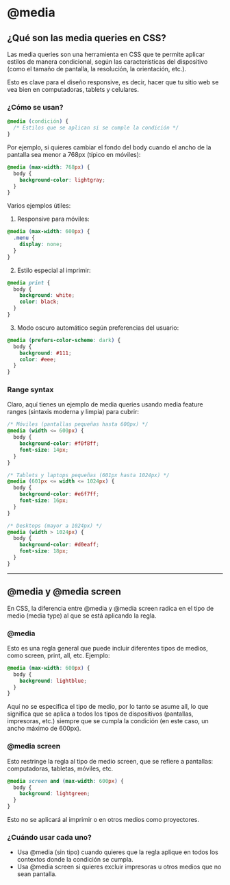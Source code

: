 # @media 

## ¿Qué son las media queries en CSS?

Las media queries son una herramienta en CSS que te permite aplicar estilos de manera condicional, según las características del dispositivo (como el tamaño de pantalla, la resolución, la orientación, etc.).

Esto es clave para el diseño responsive, es decir, hacer que tu sitio web se vea bien en computadoras, tablets y celulares.

### ¿Cómo se usan?

```css
@media (condición) {
  /* Estilos que se aplican si se cumple la condición */
}
```

Por ejemplo, si quieres cambiar el fondo del body cuando el ancho de la pantalla sea menor a 768px (típico en móviles):

```css
@media (max-width: 768px) {
  body {
    background-color: lightgray;
  }
}
```

Varios ejemplos útiles:

1. Responsive para móviles:

```css
@media (max-width: 600px) {
  .menu {
    display: none;
  }
}
```

2. Estilo especial al imprimir:

```css
@media print {
  body {
    background: white;
    color: black;
  }
}
```

3. Modo oscuro automático según preferencias del usuario:

```css
@media (prefers-color-scheme: dark) {
  body {
    background: #111;
    color: #eee;
  }
}
```

### Range syntax

Claro, aquí tienes un ejemplo de media queries usando media feature ranges (sintaxis moderna y limpia) para cubrir:

```css
/* Móviles (pantallas pequeñas hasta 600px) */
@media (width <= 600px) {
  body {
    background-color: #f0f8ff;
    font-size: 14px;
  }
}
```

```css
/* Tablets y laptops pequeñas (601px hasta 1024px) */
@media (601px <= width <= 1024px) {
  body {
    background-color: #e6f7ff;
    font-size: 16px;
  }
}
```

```css
/* Desktops (mayor a 1024px) */
@media (width > 1024px) {
  body {
    background-color: #d0eaff;
    font-size: 18px;
  }
}
```

---

## @media y @media screen

En CSS, la diferencia entre @media y @media screen radica en el tipo de medio (media type) al que se está aplicando la regla.

### @media 

Esto es una regla general que puede incluir diferentes tipos de medios, como screen, print, all, etc. Ejemplo:

```css
@media (max-width: 600px) {
  body {
    background: lightblue;
  }
}
```

Aquí no se especifica el tipo de medio, por lo tanto se asume all, lo que significa que se aplica a todos los tipos de dispositivos (pantallas, impresoras, etc.) siempre que se cumpla la condición (en este caso, un ancho máximo de 600px).

### @media screen

Esto restringe la regla al tipo de medio screen, que se refiere a pantallas: computadoras, tabletas, móviles, etc.

```css
@media screen and (max-width: 600px) {
  body {
    background: lightgreen;
  }
}
```

Esto no se aplicará al imprimir o en otros medios como proyectores.

### ¿Cuándo usar cada uno?

- Usa @media (sin tipo) cuando quieres que la regla aplique en todos los contextos donde la condición se cumpla.
- Usa @media screen si quieres excluir impresoras u otros medios que no sean pantalla.

